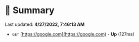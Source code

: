 # 📖 Summary
Last updated: **4/27/2022, 7:46:13 AM**

- `GET` [https://google.com](https://google.com) - **Up** (127ms)

